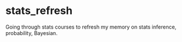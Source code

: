 # stats_refresh
Going through stats courses to refresh my memory on stats inference, probability, Bayesian.
